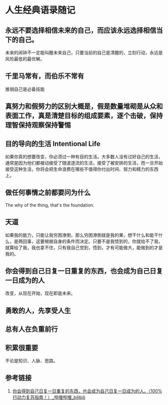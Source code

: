 # 人生经典语录随记


## 永远不要选择相信未来的自己，而应该永远选择相信当下的自己。

未来的闹钟不一定能叫醒未来自己，只要当前的自己是清醒的，立刻行动，永远是风险最低的最优解。


## 千里马常有，而伯乐不常有

推销自己是必备技能

## 真努力和假努力的区别大概是，假是数量堆砌是从众和表面工作，真是清楚目标的组成要素，逐个击破，保持理智保持观察保持警惕


## 目的导向的生活 Intentional Life

如果你真的想要改变，你必须过一种有目的生活。大多数人没有过好自己的生活，通常是因为他们都被动接受了随波逐流的生活，接受了被安排的生活，而一旦开始接受这种生活，你将会把生命浪费在哪些不值得你付出时间、努力和精力的东西上。


## 做任何事情之前都要问为什么

The why of the thing, that's the foundation.

## 天道

如果我的能力，只能让我穷困潦倒，那么穷困潦倒就是我的果，想干什么和能干什么，是两回事，这要根据自身的条件而决定。只要不是我悟到的，你就给不了我，就算给了我，我也拿不住，只有我自己觉到，悟到，才有可能做大，能做到的才是我的。       

## 你会得到自己日复一日重复的东西，也会成为自己日复一日成为的人

改变，从现在开始，现在即是未来。

## 勇敢的人，先享受人生


## 总有人在负重前行


## 积累很重要

不论是知识、人脉、思路。

## 参考链接

1. [你会得到自己日复一日重复的东西，也会成为自己日复一日成为的人。（100%行动力复苏指南！）\_哔哩哔哩\_bilibili](https://www.bilibili.com/video/BV19b421e78U/)